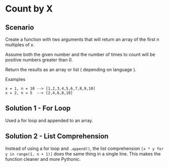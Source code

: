 # Count by X

## Scenario

Create a function with two arguments that will return an array of the first n multiples of x.

Assume both the given number and the number of times to count will be positive numbers greater than 0.

Return the results as an array or list ( depending on language ).

Examples

```
x = 1, n = 10 --> [1,2,3,4,5,6,7,8,9,10]
x = 2, n = 5  --> [2,4,6,8,10]
```

## Solution 1 - For Loop

Used a for loop and appended to an array.

## Solution 2 - List Comprehension

Instead of using a for loop and `.append()`, the list comprehension `[x * y for y in range(1, n + 1)]` does the same thing in a single line. This makes the function cleaner and more Pythonic.
